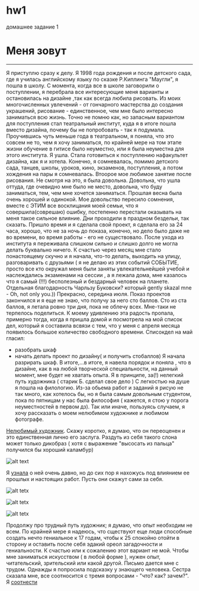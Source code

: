 # hw1
домашнее задание 1

# Меня зовут
---
Я приступлю сразу к делу. Я 1998 года рождения и после детского сада, где я училась английскому языку по сказке Р.Киплинга "Маугли", я пошла в школу. С момента, когда все в школе заговорили о поступлении, я перебрала все интересующие меня варианты и остановилась на дизайне ,так как всегда любила рисовать. Из моих многочисленных увлечений - от гончарного мастерства до создания украшений, рисование - единственное, чем мне было интересно заниматься всю жизнь. Точно не помню как, но запасным вариантом для поступления стал театральный институт, куда я в итоге пошла вместо дизайна, почему бы не попробовать - так я подумала. Проучившись чуть меньше года в театральном, я поняла, что это совсем не то, чем я хочу заниматься, по крайней мере на том этапе жизни обучение в гитисе было неуместно, или я была неуместна для этого института. Я ушла. Стала готовиться к поступлению нафакультет дизайна, как я и хотела. Конечно, я сомневалась, помимо детского сада, танцев, школы, уроков, кино, экзаменов, поступления, а потом хождения на пары я сомневалась. Втоорое мое любимое занятие после рисования.
Не смотря на это, я была довольна. Довольна, что ушла оттуда, где очевидно мне было не место, довольна, что буду заниматься, тем, чем мне хочется заниматься. Прошлая весна была очень хорошей и одинокой. Мое довольство пересило сомнения, вместе с ЭТИМ все восклицания моей семьи, что я совершила(соврешаю) ошибку, постепенно перестали оказывать на меня такое сильное влияние. Дни проходили в праздном бездельи, так сказать. Пришло время и я сделала свой проект, я сделала его за 24 часа, хорошо, что не за ночь до показа, конечно, но дело было даже не во времени, во время работы - его не существовало. После ухода из института я переживала слишком сильно и слишко долго не могла делать буквально ничего. К счастью через месяц мне стало понастоящему скучно и я начала, что-то делать, выходить на улицу, разговаривать с друзьями ( я не делаю из этих событий СОБЫТИЕ, просто все кто окружал меня были заняты увлекательнейшей учебой и наслеждались экзаменами на сессии , а я лежала дома, мне казалось что я самый (!!!) бесполезный и бездарный человек на планете. Отдельная благодарность Чарльзу Буковски? который gently skazal mne - Oh, not only you.)) 
Прекрасно, середина июля. Показ проектов закончился и я еще не знаю, что получу за него сто баллов. Сто из ста баллов, я летала ровно три дня, пока не облечу всех. Мне-таки не терпелось поделиться. К моему удивлению эта радость пропала, примерно тогда, когда я пришла домой и посмотрела на мой список дел, который я составила всвязи с тем, что у меня с апреля месяца появилось большое количество свободного времени. Списокдел на май гласил: 
* разобрать шкаф
* начать делать проект по дизайну( и получить стобаллов)
Я начала разрирать шкаф. В итоге,...в итоге, я навела порядок и поняла , что в дизайне, как в на любой творческой специальности, на данный момент, мне будет не хватать опыта. Я в принципе, за(!) нелегкий путь художника ( старик Б. сделал свое дело )
С легкостью на душе я пошла на филологию. Из-за обьема работ и заданий я рисую не так много, как хотелось бы, но я была самым довольным студентом, пока по пятницам у нас была философия ( кажется, я стою у порога неуместностей в первом дз). Так или иначе, пользуясь случаем, я хочу рассказать о моем нелюбимом художнике и любимом фотографе.


[Нелюбимый художник](https://ru.wikipedia.org/wiki/%D0%94%D0%B0%D0%BB%D0%B8,_%D0%A1%D0%B0%D0%BB%D1%8C%D0%B2%D0%B0%D0%B4%D0%BE%D1%80). Скажу коротко, я думаю, что он переоценен и это единственная лично его заслуга. Раздуть из себя такого слона может только дикобраз ( хотя с выражение "высосать из пальца" получился бы хороший каламбур)

![alt text](https://ic.pics.livejournal.com/live_teacher/12723483/913941/913941_original.jpg)

Я [узнала](https://ru.wikipedia.org/wiki/%D0%A1%D0%B0%D1%80%D0%B0_%D0%9C%D1%83%D0%BD) о ней очень давно, но до сих пор я нахожусь под влиянием ее прошлых и настоящих работ. Пусть они скажут сами за себя.

![alt tetx](https://img.gazeta.ru/files3/881/10725881/0244ec1002b0ee6191d2ef72c2167267_-pic905-895x505-22278.jpg)

![alt tetx](http://nasati.ru/wp-content/uploads/2012/10/111.jpg)

![alt tetx](http://foto.potrebitel.ru/data/4/73/images/16013.jpg)

Продолжу про трудный путь художник; я думаю, что опыт необходим не всем. По крайней мере я надеюсь, что сществуют еще люди способные создать нечто гениальное к 17 годам, чтобы к 25 спокойно отойти в сторону и оставить после себя эдакий ореол загадочности и гениальности. К счастью или к сожалению этот вариант не мой. Чтобы мне заниматься искусством ( в любой форме ), нужен опыт, читательский, зрительский или какой другой. 
Письмо дается мне с трудом. Однажды я попросила подсказку у знающего человека. Сестра сказала мне, все соотносится с тремя вопросами - "что? как? зачем?". Я [соотнести](https://thequestion.ru/questions/68452/v-chem-smysl-epitafii-ne-pytaites-na-nadgrobnoi-plite-charlza-bukovski)

